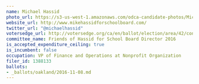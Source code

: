 ```yaml
---
name: Michael Hassid
photo_url: https://s3-us-west-1.amazonaws.com/odca-candidate-photos/Michael-Hassid.png
website_url: http://www.mikehassidforschoolboard.com/
twitter_url: "@michaelhassid"
votersedge_url: http://votersedge.org/ca/en/ballot/election/area/42/contests/contest/13218/candidate/130699?&county=Alameda%20County&election_authority_id=1
committee_name: Friends of Hassid for School Board Director 2016
is_accepted_expenditure_ceiling: true
is_incumbent: false
occupation: VP of Finance and Operations at Nonprofit Organization
filer_id: 1388133
ballots:
- _ballots/oakland/2016-11-08.md
---
```

